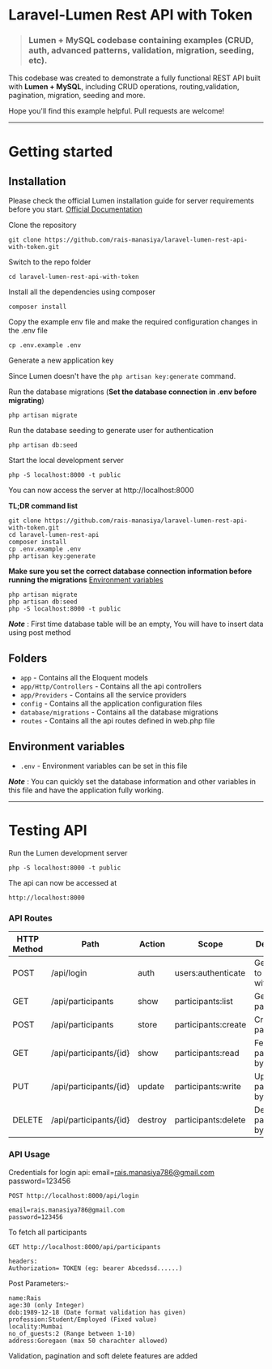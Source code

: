 # Laravel-Lumen Rest API with Token

> ### Lumen + MySQL codebase containing examples (CRUD, auth, advanced patterns, validation, migration, seeding, etc).

This codebase was created to demonstrate a fully functional REST API built with **Lumen + MySQL**, including CRUD operations, routing,validation, pagination, migration, seeding and more.

Hope you'll find this example helpful. Pull requests are welcome!

----------

# Getting started

## Installation

Please check the official Lumen installation guide for server requirements before you start. [Official Documentation](https://lumen.laravel.com/docs/8.x/installation)


Clone the repository

    git clone https://github.com/rais-manasiya/laravel-lumen-rest-api-with-token.git

Switch to the repo folder

    cd laravel-lumen-rest-api-with-token

Install all the dependencies using composer

    composer install

Copy the example env file and make the required configuration changes in the .env file

    cp .env.example .env

Generate a new application key

Since Lumen doesn't have the `php artisan key:generate` command.

Run the database migrations (**Set the database connection in .env before migrating**)

    php artisan migrate

Run the database seeding to generate user for authentication

    php artisan db:seed

Start the local development server

    php -S localhost:8000 -t public

You can now access the server at http://localhost:8000

**TL;DR command list**

    git clone https://github.com/rais-manasiya/laravel-lumen-rest-api-with-token.git
    cd laravel-lumen-rest-api
    composer install
    cp .env.example .env
    php artisan key:generate
    
**Make sure you set the correct database connection information before running the migrations** [Environment variables](#environment-variables)

    php artisan migrate
    php artisan db:seed
    php -S localhost:8000 -t public

***Note*** : First time database table will be an empty, You will have to insert data using post method

## Folders

- `app` - Contains all the Eloquent models
- `app/Http/Controllers` - Contains all the api controllers
- `app/Providers` - Contains all the service providers
- `config` - Contains all the application configuration files
- `database/migrations` - Contains all the database migrations
- `routes` - Contains all the api routes defined in web.php file

## Environment variables

- `.env` - Environment variables can be set in this file

***Note*** : You can quickly set the database information and other variables in this file and have the application fully working.

----------

# Testing API

Run the Lumen development server

    php -S localhost:8000 -t public

The api can now be accessed at

    http://localhost:8000
    
### API Routes
| HTTP Method	| Path | Action | Scope | Desciption  |
| ----- | ----- | ----- | ---- |------------- |
| POST      | /api/login | auth | users:authenticate | Get token to begin with 
| GET      | /api/participants | show | participants:list | Get all participants
| POST     | /api/participants | store | participants:create | Create an participant
| GET      | /api/participants/{id} | show | participants:read |  Fetch an participant by id
| PUT      | /api/participants/{id} | update | participants:write | Update an participant by id
| DELETE      | /api/participants/{id} | destroy | participants:delete | Delete an participant by id

### API Usage

Credentials for login api: email=rais.manasiya786@gmail.com password=123456

    POST http://localhost:8000/api/login
    
    email=rais.manasiya786@gmail.com 
    password=123456
 
To fetch all participants

    GET http://localhost:8000/api/participants
   
    headers: 
    Authorization= TOKEN (eg: bearer Abcedssd......)
   
Post Parameters:-

    name:Rais
    age:30 (only Integer)
    dob:1989-12-18 (Date format validation has given)
    profession:Student/Employed (Fixed value)
    locality:Mumbai
    no_of_guests:2 (Range between 1-10)
    address:Goregaon (max 50 charachter allowed)

Validation, pagination and soft delete features are added






